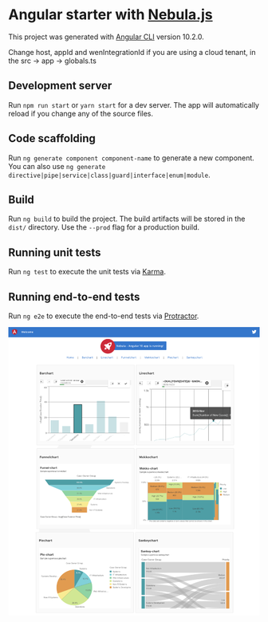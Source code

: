 # Angular starter with [Nebula.js](https://github.com/qlik-oss/nebula.js/)

This project was generated with [Angular CLI](https://github.com/angular/angular-cli) version 10.2.0.

Change host, appId and wenIntegrationId if you are using a cloud tenant, in the src -> app -> globals.ts

## Development server

Run `npm run start` or `yarn start` for a dev server. The app will automatically reload if you change any of the source files.

## Code scaffolding

Run `ng generate component component-name` to generate a new component. You can also use `ng generate directive|pipe|service|class|guard|interface|enum|module`.

## Build

Run `ng build` to build the project. The build artifacts will be stored in the `dist/` directory. Use the `--prod` flag for a production build.

## Running unit tests

Run `ng test` to execute the unit tests via [Karma](https://karma-runner.github.io).

## Running end-to-end tests

Run `ng e2e` to execute the end-to-end tests via [Protractor](http://www.protractortest.org/).

![alt text](src/assets/nebula-angular.png)

